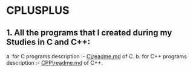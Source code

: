 # CPLUSPLUS

## 1. All the programs that I created during my Studies in C and C++:
   a. for C programs description :- [C\readme.md](readme.md) of C.
   b. for C++ programs description :- [CPP\readme.md](readme.md) of C++.
